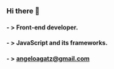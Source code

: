 ### Hi there 👋

#### - > Front-end developer.
#### - > JavaScript and its frameworks.
#### - > angeloagatz@gmail.com

